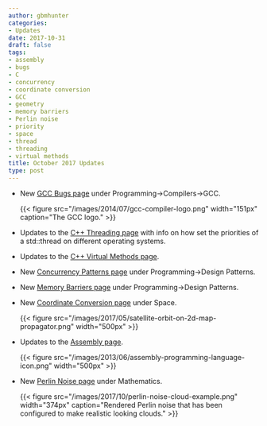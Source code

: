```yaml
---
author: gbmhunter
categories:
- Updates
date: 2017-10-31
draft: false
tags:
- assembly
- bugs
- C
- concurrency
- coordinate conversion
- GCC
- geometry
- memory barriers
- Perlin noise
- priority
- space
- thread
- threading
- virtual methods
title: October 2017 Updates
type: post
---
```



* New [GCC Bugs page](/programming/compilers/gcc/gcc-bugs/) under Programming->Compilers->GCC.  

	{{< figure src="/images/2014/07/gcc-compiler-logo.png" width="151px" caption="The GCC logo."  >}}

* Updates to the [C++ Threading page](/programming/languages/c-plus-plus/threading) with info on how set the priorities of a std::thread on different operating systems.
* Updates to the [C++ Virtual Methods page](/programming/languages/c-plus-plus/virtual-methods).
* New [Concurrency Patterns page](/programming/design-patterns/concurrency-patterns) under Programming->Design Patterns.
* New [Memory Barriers page](/programming/design-patterns/memory-barriers) under Programming->Design Patterns.
* New [Coordinate Conversion page](/space/coordinate-conversion) under Space.  

	{{< figure src="/images/2017/05/satellite-orbit-on-2d-map-propagator.png" width="500px" >}}

* Updates to the [Assembly page](/programming/languages/assembly).  

	{{< figure src="/images/2013/06/assembly-programming-language-icon.png" width="500px" >}}

* New [Perlin Noise page](/mathematics/perlin-noise) under Mathematics.  

	{{< figure src="/images/2017/10/perlin-noise-cloud-example.png" width="374px" caption="Rendered Perlin noise that has been configured to make realistic looking clouds." >}}